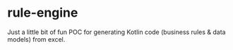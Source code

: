 # rule-engine

Just a little bit of fun POC for generating Kotlin code (business rules & data models) from excel.
